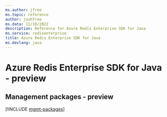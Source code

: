 ```yaml
---
ms.author: jfree
ms.topic: reference
author: joshfree
ms.data: 11/10/2022
description: Reference for Azure Redis Enterprise SDK for Java
ms.service: redisenterprise
title: Azure Redis Enterprise SDK for Java
ms.devlang: java
---
```

# Azure Redis Enterprise SDK for Java - preview

## Management packages - preview
[!INCLUDE [mgmt-packages](redis-enterprise-mgmt-index.md)]